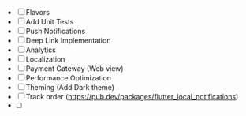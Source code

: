 - [ ] Flavors
- [ ] Add Unit Tests
- [ ] Push Notifications
- [ ] Deep Link Implementation
- [ ] Analytics
- [ ] Localization
- [ ] Payment Gateway (Web view)
- [ ] Performance Optimization
- [ ] Theming (Add Dark theme)
- [ ] Track order (https://pub.dev/packages/flutter_local_notifications)
- [ ] 
